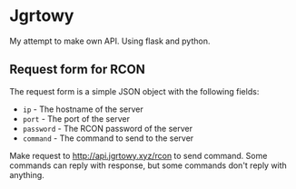 # Jgrtowy

My attempt to make own API.
Using flask and python.

## Request form for RCON

The request form is a simple JSON object with the following fields:

- `ip` - The hostname of the server
- `port` - The port of the server
- `password` - The RCON password of the server
- `command` - The command to send to the server

Make request to <http://api.jgrtowy.xyz/rcon> to send command. Some commands can reply with response, but some commands don't reply with anything.
